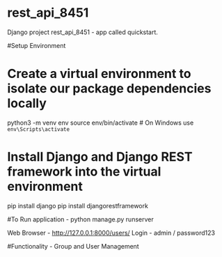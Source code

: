 # rest_api_8451

Django project rest_api_8451 - app called quickstart.

#Setup Environment 
# Create a virtual environment to isolate our package dependencies locally
python3 -m venv env
source env/bin/activate  # On Windows use `env\Scripts\activate`

# Install Django and Django REST framework into the virtual environment
pip install django
pip install djangorestframework

#To Run application - 
python manage.py runserver

Web Browser - http://127.0.0.1:8000/users/
Login - admin / password123

#Functionality - 
Group and User Management
